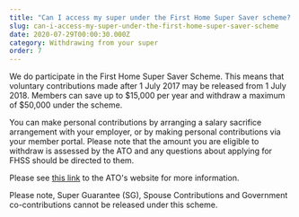 ```yaml
---
title: "Can I access my super under the First Home Super Saver scheme? "
slug: can-i-access-my-super-under-the-first-home-super-saver-scheme
date: 2020-07-29T00:00:30.000Z
category: Withdrawing from your super
order: 7
---
```


We do participate in the First Home Super Saver Scheme. This means that voluntary contributions made after 1 July 2017 may be released from 1 July 2018. Members can save up to $15,000 per year and withdraw a maximum of $50,000 under the scheme.

You can make personal contributions by arranging a salary sacrifice arrangement with your employer, or by making personal contributions via your member portal. Please note that the amount you are eligible to withdraw is assessed by the ATO and any questions about applying for FHSS should be directed to them.

Please see [this link](https://www.ato.gov.au/individuals/super/withdrawing-and-using-your-super/first-home-super-saver-scheme/) to the ATO's website for more information.

Please note, Super Guarantee (SG), Spouse Contributions and Government co-contributions cannot be released under this scheme.

